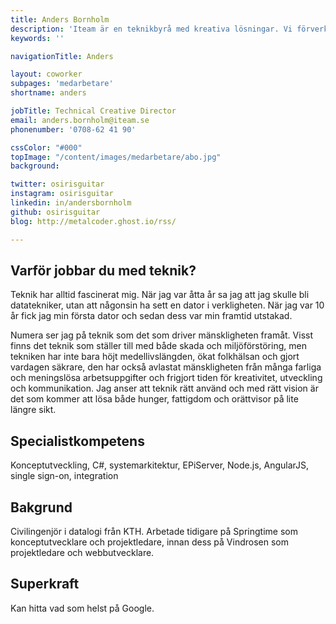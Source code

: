 ```yaml
---
title: Anders Bornholm
description: 'Iteam är en teknikbyrå med kreativa lösningar. Vi förverkligar dina idéer.'
keywords: ''

navigationTitle: Anders

layout: coworker
subpages: 'medarbetare'
shortname: anders

jobTitle: Technical Creative Director
email: anders.bornholm@iteam.se
phonenumber: '0708-62 41 90'

cssColor: "#000"
topImage: "/content/images/medarbetare/abo.jpg"
background:

twitter: osirisguitar
instagram: osirisguitar
linkedin: in/andersbornholm
github: osirisguitar
blog: http://metalcoder.ghost.io/rss/

---
```


## Varför jobbar du med teknik?
Teknik har alltid fascinerat mig. När jag var åtta år sa jag att jag skulle bli datatekniker, utan att någonsin ha sett en dator i verkligheten. När jag var 10 år fick jag min första dator och sedan dess var min framtid utstakad.

Numera ser jag på teknik som det som driver mänskligheten framåt. Visst finns det teknik som ställer till med både skada och miljöförstöring, men tekniken har inte bara höjt medellivslängden, ökat folkhälsan och gjort vardagen säkrare, den har också avlastat mänskligheten från många farliga och meningslösa arbetsuppgifter och frigjort tiden för kreativitet, utveckling och kommunikation. Jag anser att teknik rätt använd och med rätt vision är det som kommer att lösa både hunger, fattigdom och orättvisor på lite längre sikt.

## Specialistkompetens
Konceptutveckling, C#, systemarkitektur, EPiServer, Node.js, AngularJS, single sign-on, integration

## Bakgrund
Civilingenjör i datalogi från KTH. Arbetade tidigare på Springtime som konceptutvecklare och projektledare, innan dess på Vindrosen som projektledare och webbutvecklare.

## Superkraft
Kan hitta vad som helst på Google.
